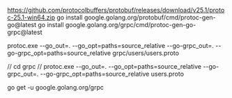 https://github.com/protocolbuffers/protobuf/releases/download/v25.1/protoc-25.1-win64.zip
go install google.golang.org/protobuf/cmd/protoc-gen-go@latest
go install google.golang.org/grpc/cmd/protoc-gen-go-grpc@latest

protoc.exe --go_out=. --go_opt=paths=source_relative --go-grpc_out=. --go-grpc_opt=paths=source_relative grpc/users/users.proto

// cd grpc
// protoc.exe --go_out=. --go_opt=paths=source_relative --go-grpc_out=. --go-grpc_opt=paths=source_relative users.proto

go get -u google.golang.org/grpc